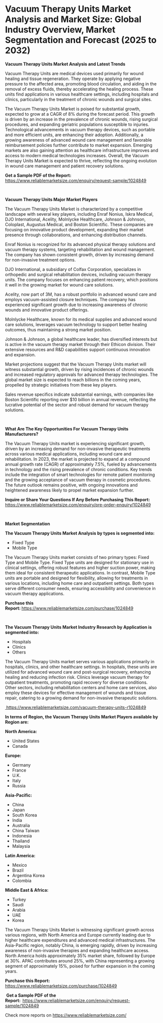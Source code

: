 <p><h1>Vacuum Therapy Units Market Analysis and Market Size: Global Industry Overview, Market Segmentation and Forecast (2025 to 2032)</h1></p><p><strong>Vacuum Therapy Units Market Analysis and Latest Trends</strong></p>
<p><p>Vacuum Therapy Units are medical devices used primarily for wound healing and tissue regeneration. They operate by applying negative pressure to the affected area, promoting blood circulation, and aiding in the removal of excess fluids, thereby accelerating the healing process. These units find applications in various healthcare settings, including hospitals and clinics, particularly in the treatment of chronic wounds and surgical sites.</p><p>The Vacuum Therapy Units Market is poised for substantial growth, expected to grow at a CAGR of 8% during the forecast period. This growth is driven by an increase in the prevalence of chronic wounds, rising surgical procedures, and expanding geriatric populations susceptible to injuries. Technological advancements in vacuum therapy devices, such as portable and more efficient units, are enhancing their adoption. Additionally, a growing awareness of advanced wound care management and favorable reimbursement policies further contribute to market expansion. Emerging markets are also gaining attention as healthcare infrastructure improves and access to modern medical technologies increases. Overall, the Vacuum Therapy Units Market is expected to thrive, reflecting the ongoing evolution in wound care management and patient recovery solutions.</p></p>
<p><strong>Get a Sample PDF of the Report:&nbsp;</strong> <a href="https://www.reliablemarketsize.com/enquiry/request-sample/1024849?utm_campaign=3175&utm_medium=2&utm_source=Github&utm_content=ia&utm_term=08032025&utm_id=vacuum-therapy-units">https://www.reliablemarketsize.com/enquiry/request-sample/1024849</a></p>
<p>&nbsp;</p>
<p><strong>Vacuum Therapy Units Major Market Players</strong></p>
<p><p>The Vacuum Therapy Units Market is characterized by a competitive landscape with several key players, including Enraf Nonius, Iskra Medical, DJO International, Acelity, Molnlycke Healthcare, Johnson & Johnson, Coloplast, Augustus Medical, and Boston Scientific. These companies are focusing on innovative product development, expanding their market presence through collaborations, and enhancing distribution channels.</p><p>Enraf Nonius is recognized for its advanced physical therapy solutions and vacuum therapy systems, targeting rehabilitation and wound management. The company has shown consistent growth, driven by increasing demand for non-invasive treatment options.</p><p>DJO International, a subsidiary of Colfax Corporation, specializes in orthopedic and surgical rehabilitation devices, including vacuum therapy units. The company focuses on enhancing patient recovery, which positions it well in the growing market for wound care solutions.</p><p>Acelity, now part of 3M, has a robust portfolio in advanced wound care and employs vacuum-assisted closure techniques. The company has experienced significant growth due to increasing awareness of chronic wounds and innovative product offerings.</p><p>Molnlycke Healthcare, known for its medical supplies and advanced wound care solutions, leverages vacuum technology to support better healing outcomes, thus maintaining a strong market position.</p><p>Johnson & Johnson, a global healthcare leader, has diversified interests but is active in the vacuum therapy market through their Ethicon division. Their extensive resources and R&D capabilities support continuous innovation and expansion.</p><p>Market projections suggest that the Vacuum Therapy Units market will witness substantial growth, driven by rising incidences of chronic wounds and increased regulatory approvals for advanced therapy technologies. The global market size is expected to reach billions in the coming years, propelled by strategic initiatives from these key players.</p><p>Sales revenue specifics indicate substantial earnings, with companies like Boston Scientific reporting over $10 billion in annual revenue, reflecting the lucrative potential of the sector and robust demand for vacuum therapy solutions.</p></p>
<p>&nbsp;</p>
<p><strong>What Are The Key Opportunities For Vacuum Therapy Units Manufacturers?</strong></p>
<p><p>The Vacuum Therapy Units market is experiencing significant growth, driven by an increasing demand for non-invasive therapeutic treatments across various medical applications, including wound care and rehabilitation. In 2023, the market is projected to expand at a compound annual growth rate (CAGR) of approximately 7.5%, fueled by advancements in technology and the rising prevalence of chronic conditions. Key trends include the integration of smart technologies for remote patient monitoring and the growing acceptance of vacuum therapy in cosmetic procedures. The future outlook remains positive, with ongoing innovations and heightened awareness likely to propel market expansion further.</p></p>
<p><strong>Inquire or Share Your Questions If Any Before Purchasing This Report:</strong> <a href="https://www.reliablemarketsize.com/enquiry/pre-order-enquiry/1024849?utm_campaign=3175&utm_medium=2&utm_source=Github&utm_content=ia&utm_term=08032025&utm_id=vacuum-therapy-units">https://www.reliablemarketsize.com/enquiry/pre-order-enquiry/1024849</a></p>
<p>&nbsp;</p>
<p><strong>Market Segmentation</strong></p>
<p><strong>The Vacuum Therapy Units Market Analysis by types is segmented into:</strong></p>
<p><ul><li>Fixed Type</li><li>Mobile Type</li></ul></p>
<p><p>The Vacuum Therapy Units market consists of two primary types: Fixed Type and Mobile Type. Fixed Type units are designed for stationary use in clinical settings, offering robust features and higher suction power, making them ideal for consistent therapeutic applications. In contrast, Mobile Type units are portable and designed for flexibility, allowing for treatments in various locations, including home care and outpatient settings. Both types serve different consumer needs, ensuring accessibility and convenience in vacuum therapy applications.</p></p>
<p><strong>Purchase this Report:&nbsp;</strong><a href="https://www.reliablemarketsize.com/purchase/1024849?utm_campaign=3175&utm_medium=2&utm_source=Github&utm_content=ia&utm_term=08032025&utm_id=vacuum-therapy-units">https://www.reliablemarketsize.com/purchase/1024849</a></p>
<p>&nbsp;</p>
<p><strong>The Vacuum Therapy Units Market Industry Research by Application is segmented into:</strong></p>
<p><ul><li>Hospitals</li><li>Clinics</li><li>Others</li></ul></p>
<p><p>The Vacuum Therapy Units market serves various applications primarily in hospitals, clinics, and other healthcare settings. In hospitals, these units are utilized for advanced wound care and post-surgical recovery, enhancing healing and reducing infection risk. Clinics leverage vacuum therapy for outpatient treatments, promoting rapid recovery for diverse conditions. Other sectors, including rehabilitation centers and home care services, also employ these devices for effective management of wounds and tissue repair, catering to a growing demand for non-invasive therapeutic solutions.</p></p>
<p><a href="https://www.reliablemarketsize.com/vacuum-therapy-units-r1024849?utm_campaign=3175&utm_medium=2&utm_source=Github&utm_content=ia&utm_term=08032025&utm_id=vacuum-therapy-units">&nbsp;https://www.reliablemarketsize.com/vacuum-therapy-units-r1024849</a></p>
<p><strong>In terms of Region, the Vacuum Therapy Units Market Players available by Region are:</strong></p>
<p>
    <p> <strong> North America: </strong>
        <ul>
            <li>United States</li>
            <li>Canada</li>
        </ul>
        </p> 
    <p> <strong> Europe: </strong>
        <ul>
            <li>Germany</li>
            <li>France</li>
            <li>U.K.</li>
            <li>Italy</li>
            <li>Russia</li>
        </ul>
        </p> 
    <p> <strong> Asia-Pacific: </strong>
        <ul>
            <li>China</li>
            <li>Japan</li>
            <li>South Korea</li>
            <li>India</li>
            <li>Australia</li>
            <li>China Taiwan</li>
            <li>Indonesia</li>
            <li>Thailand</li>
            <li>Malaysia</li>
        </ul>
        </p> 
    <p> <strong> Latin America: </strong>
        <ul>
            <li>Mexico</li>
            <li>Brazil</li>
            <li>Argentina Korea</li>
            <li>Colombia</li>
        </ul>
        </p> 
    <p> <strong> Middle East & Africa: </strong>
        <ul>
            <li>Turkey</li>
            <li>Saudi</li>
            <li>Arabia</li>
            <li>UAE</li>
            <li>Korea</li>
        </ul>
    </p>
    </p>
<p><p>The Vacuum Therapy Units Market is witnessing significant growth across various regions, with North America and Europe currently leading due to higher healthcare expenditures and advanced medical infrastructures. The Asia-Pacific region, notably China, is emerging rapidly, driven by increasing awareness of non-invasive therapies and expanding healthcare access. North America holds approximately 35% market share, followed by Europe at 30%. APAC contributes around 25%, with China representing a growing segment of approximately 15%, poised for further expansion in the coming years.</p></p>
<p><strong>Purchase this Report: </strong><a href="https://www.reliablemarketsize.com/purchase/1024849?utm_campaign=3175&utm_medium=2&utm_source=Github&utm_content=ia&utm_term=08032025&utm_id=vacuum-therapy-units">https://www.reliablemarketsize.com/purchase/1024849</a></p>
<p>&nbsp;<strong>Get a Sample PDF of the Report:&nbsp;&nbsp;</strong><a href="https://www.reliablemarketsize.com/enquiry/request-sample/1024849?utm_campaign=3175&utm_medium=2&utm_source=Github&utm_content=ia&utm_term=08032025&utm_id=vacuum-therapy-units">https://www.reliablemarketsize.com/enquiry/request-sample/1024849</a></p>
<p><strong></strong></p>
<p>Check more reports on <a href="https://www.reliablemarketsize.com/?utm_campaign=3175&utm_medium=2&utm_source=Github&utm_content=ia&utm_term=08032025&utm_id=vacuum-therapy-units">https://www.reliablemarketsize.com/</a></p>